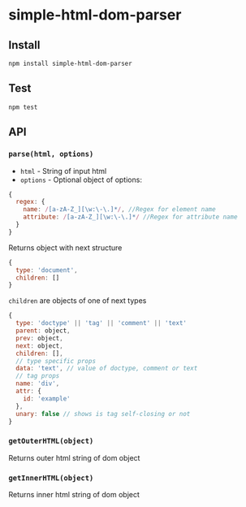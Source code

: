 # simple-html-dom-parser

## Install
`npm install simple-html-dom-parser`

## Test
`npm test`

## API

### `parse(html, options)`
* `html` - String of input html
* `options` - Optional object of options:
```javascript
{
  regex: {
    name: /[a-zA-Z_][\w:\-\.]*/, //Regex for element name
    attribute: /[a-zA-Z_][\w:\-\.]*/ //Regex for attribute name
  }
}
```

Returns object with next structure
```javascript
{
  type: 'document',
  children: []
}
```
`children` are objects of one of next types
```javascript
{
  type: 'doctype' || 'tag' || 'comment' || 'text'
  parent: object,
  prev: object,
  next: object,
  children: [],
  // type specific props
  data: 'text', // value of doctype, comment or text
  // tag props
  name: 'div',
  attr: {
    id: 'example'
  },
  unary: false // shows is tag self-closing or not
}
```

### `getOuterHTML(object)`
Returns outer html string of dom object

### `getInnerHTML(object)`
Returns inner html string of dom object
